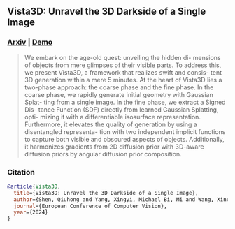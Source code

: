 
## Vista3D: Unravel the 3D Darkside of a Single Image


### [Arxiv](https://arxiv.org) | [Demo]()


> We embark on the age-old quest: unveiling the hidden di-
mensions of objects from mere glimpses of their visible parts. To address
this, we present Vista3D, a framework that realizes swift and consis-
tent 3D generation within a mere 5 minutes. At the heart of Vista3D
lies a two-phase approach: the coarse phase and the fine phase. In the
coarse phase, we rapidly generate initial geometry with Gaussian Splat-
ting from a single image. In the fine phase, we extract a Signed Dis-
tance Function (SDF) directly from learned Gaussian Splatting, opti-
mizing it with a differentiable isosurface representation. Furthermore, it
elevates the quality of generation by using a disentangled representa-
tion with two independent implicit functions to capture both visible and
obscured aspects of objects. Additionally, it harmonizes gradients from
2D diffusion prior with 3D-aware diffusion priors by angular diffusion
prior composition. 





### Citation

```bibtex
@article{Vista3D,
  title={Vista3D: Unravel the 3D Darkside of a Single Image},
  author={Shen, Qiuhong and Yang, Xingyi, Michael Bi, Mi and Wang, Xinchao},
  journal={European Conference of Computer Vision},
  year={2024}
}
```

